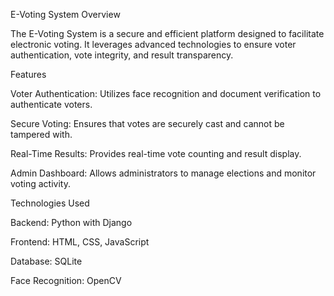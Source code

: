 E-Voting System
Overview

The E-Voting System is a secure and efficient platform designed to facilitate electronic voting. It leverages advanced technologies to ensure voter authentication, vote integrity, and result transparency.

Features

Voter Authentication: Utilizes face recognition and document verification to authenticate voters.

Secure Voting: Ensures that votes are securely cast and cannot be tampered with.

Real-Time Results: Provides real-time vote counting and result display.

Admin Dashboard: Allows administrators to manage elections and monitor voting activity.

Technologies Used

Backend: Python with Django

Frontend: HTML, CSS, JavaScript

Database: SQLite

Face Recognition: OpenCV
